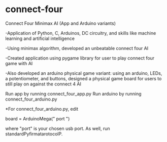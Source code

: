 # connect-four
Connect Four Minimax AI (App and Arduino variants)

-Application of Python, C, Arduinos, DC circuitry, and skills like machine learning and artificial intelligence

-Using minimax algorithm, developed an unbeatable connect four AI 

-Created application using pygame library for user to play connect four game with AI 

-Also developed an arduino physical game variant: using an arduino, LEDs, a potentiometer, and buttons, designed a physical game board for users to still play on against the connect 4 AI

Run app by running connect_four_app.py
Run arduino by running connect_four_arduino.py

*For connect_four_arduino.py, edit 

board = ArduinoMega(" port ")

where "port" is your chosen usb port. As well, run standardPyfirmatarotocolP.
